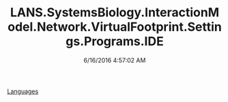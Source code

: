 ﻿---
title: LANS.SystemsBiology.InteractionModel.Network.VirtualFootprint.Settings.Programs.IDE
date: 6/16/2016 4:57:02 AM
---

[Languages](T-LANS.SystemsBiology.InteractionModel.Network.VirtualFootprint.Settings.Programs.IDE.Languages.html)
